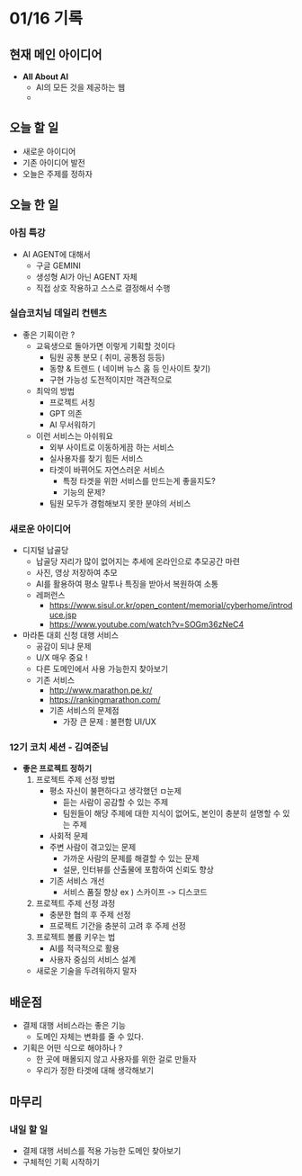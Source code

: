 # 01/16 기록

## 현재 메인 아이디어
- **All About AI**
  - AI의 모든 것을 제공하는 웹
  - 
## 오늘 할 일
- 새로운 아이디어
- 기존 아이디어 발전
- 오늘은 주제를 정하자
## 오늘 한 일
### 아침 특강
- AI AGENT에 대해서  
  - 구글 GEMINI
  - 생성형 AI가 아닌 AGENT 자체
  - 직접 상호 작용하고 스스로 결정해서 수행

### 실습코치님 데일리 컨텐츠
- 좋은 기획이란 ?
  - 교육생으로 돌아가면 이렇게 기획할 것이다
    - 팀원 공통 분모 ( 취미, 공통점 등등)
    - 동향 & 트렌드 ( 네이버 뉴스 홈 등 인사이트 찾기)
    - 구현 가능성 도전적이지만 객관적으로
  - 최악의 방법
    - 프로젝트 서칭
    - GPT 의존
    - AI 무서워하기
  - 이런 서비스는 아쉬워요
    - 외부 사이트로 이동하게끔 하는 서비스
    - 실사용자를 찾기 힘든 서비스
    - 타겟이 바뀌어도 자연스러운 서비스
      - 특정 타겟을 위한 서비스를 만드는게 좋을지도?
      - 기능의 문제?
    - 팀원 모두가 경험해보지 못한 분야의 서비스
### 새로운 아이디어
- 디지털 납골당
  - 납골당 자리가 많이 없어지는 추세에 온라인으로 추모공간 마련
  - 사진, 영상 저장하여 추모
  - AI를 활용하여 평소 말투나 특징을 받아서 복원하여 소통
  - 레퍼런스
    - https://www.sisul.or.kr/open_content/memorial/cyberhome/introduce.jsp
    - https://www.youtube.com/watch?v=SOGm36zNeC4
- 마라톤 대회 신청 대행 서비스
  - 공감이 되냐 문제
  - U/X 매우 중요 !
  - 다른 도메인에서 사용 가능한지 찾아보기
  - 기존 서비스
    - http://www.marathon.pe.kr/
    - https://rankingmarathon.com/
    - 기존 서비스의 문제점
      - 가장 큰 문제 : 불편함 UI/UX
### 12기 코치 세션 - 김여준님
- **좋은 프로젝트 정하기**
  1. 프로젝트 주제 선정 방법
     - 평소 자신이 불편하다고 생각했던 ㅁ눈제
       - 듣는 사람이 공감할 수 있는 주제
       - 팀원들이 해당 주제에 대한 지식이 없어도, 본인이 충분히 설명할 수 있는 주제
     - 사회적 문제
     - 주변 사람이 겪고있는 문제
       - 가까운 사람의 문제를 해결할 수 있는 문제
       - 설문, 인터뷰를 산출물에 포함하여 신뢰도 향상
     - 기존 서비스 개선
       - 서비스 품질 향상 ex ) 스카이프 -> 디스코드
  2. 프로젝트 주제 선정 과정
     - 충분한 협의 후 주제 선정
     - 프로젝트 기간을 충분히 고려 후 주제 선정
  3. 프로젝트 볼륨 키우는 법
     - AI를 적극적으로 활용
     - 사용자 중심의 서비스 설계
  - 새로운 기술을 두려워하지 말자

## 배운점
- 결제 대행 서비스라는 좋은 기능
  - 도메인 자체는 변화를 줄 수 있다.
- 기획은 어떤 식으로 해야하나 ?
  - 한 곳에 매몰되지 않고 사용자를 위한 걸로 만들자
  - 우리가 정한 타겟에 대해 생각해보기
## 마무리
### 내일 할 일
- 결제 대행 서비스를 적용 가능한 도메인 찾아보기
- 구체적인 기획 시작하기